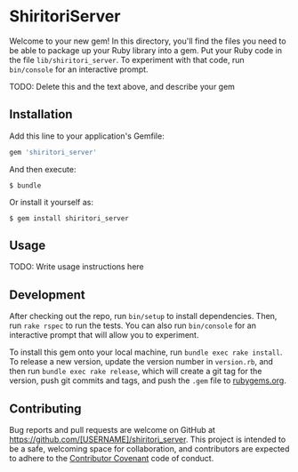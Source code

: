 # ShiritoriServer

Welcome to your new gem! In this directory, you'll find the files you need to be able to package up your Ruby library into a gem. Put your Ruby code in the file `lib/shiritori_server`. To experiment with that code, run `bin/console` for an interactive prompt.

TODO: Delete this and the text above, and describe your gem

## Installation

Add this line to your application's Gemfile:

```ruby
gem 'shiritori_server'
```

And then execute:

    $ bundle

Or install it yourself as:

    $ gem install shiritori_server

## Usage

TODO: Write usage instructions here

## Development

After checking out the repo, run `bin/setup` to install dependencies. Then, run `rake rspec` to run the tests. You can also run `bin/console` for an interactive prompt that will allow you to experiment.

To install this gem onto your local machine, run `bundle exec rake install`. To release a new version, update the version number in `version.rb`, and then run `bundle exec rake release`, which will create a git tag for the version, push git commits and tags, and push the `.gem` file to [rubygems.org](https://rubygems.org).

## Contributing

Bug reports and pull requests are welcome on GitHub at https://github.com/[USERNAME]/shiritori_server. This project is intended to be a safe, welcoming space for collaboration, and contributors are expected to adhere to the [Contributor Covenant](contributor-covenant.org) code of conduct.

